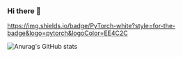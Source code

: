 ### Hi there 👋

https://img.shields.io/badge/PyTorch-white?style=for-the-badge&logo=pytorch&logoColor=EE4C2C

![Anurag's GitHub stats](https://github-readme-stats.vercel.app/api?username=IljaAvadiev&show_icons=true&theme=gruvbox)
